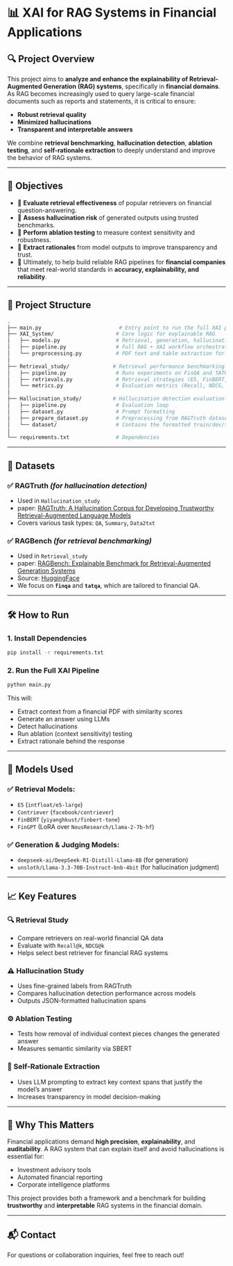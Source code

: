 # 📊 XAI for RAG Systems in Financial Applications

## 🔍 Project Overview

This project aims to **analyze and enhance the explainability of Retrieval-Augmented Generation (RAG) systems**, specifically in **financial domains**. As RAG becomes increasingly used to query large-scale financial documents such as reports and statements, it is critical to ensure:
- **Robust retrieval quality**
- **Minimized hallucinations**
- **Transparent and interpretable answers**

We combine **retrieval benchmarking**, **hallucination detection**, **ablation testing**, and **self-rationale extraction** to deeply understand and improve the behavior of RAG systems.


---

## 🌟 Objectives

- 📌 **Evaluate retrieval effectiveness** of popular retrievers on financial question-answering.
- 📌 **Assess hallucination risk** of generated outputs using trusted benchmarks.
- 📌 **Perform ablation testing** to measure context sensitivity and robustness.
- 📌 **Extract rationales** from model outputs to improve transparency and trust.
- 📌 Ultimately, to help build reliable RAG pipelines for **financial companies** that meet real-world standards in **accuracy, explainability, and reliability**.

---

## 📂 Project Structure

```bash
.
├── main.py                         # Entry point to run the full XAI pipeline
├── XAI_System/                    # Core logic for explainable RAG
│   ├── models.py                  # Retrieval, generation, hallucination detection, ablation, rationale
│   ├── pipeline.py                # Full RAG + XAI workflow orchestration
│   └── preprocessing.py           # PDF text and table extraction for financial documents
│
├── Retrieval_study/              # Retrieval performance benchmarking
│   ├── pipeline.py                # Runs experiments on FinQA and TATQA (RAGBench dataset)
│   ├── retrievals.py              # Retrieval strategies (E5, FinBERT, Contriever, FinGPT)
│   └── metrics.py                 # Evaluation metrics (Recall, NDCG, etc.)
│
├── Hallucination_study/          # Hallucination detection evaluation
│   ├── pipeline.py                # Evaluation loop
│   ├── dataset.py                 # Prompt formatting
│   ├── prepare_dataset.py         # Preprocessing from RAGTruth dataset
│   └── dataset/                   # Contains the formatted train/dev/test sets
│
└── requirements.txt               # Dependencies
```

---

## 📙 Datasets

### ✅ **RAGTruth** *(for hallucination detection)*  
- Used in `Hallucination_study`
- paper: [RAGTruth: A Hallucination Corpus for Developing Trustworthy Retrieval-Augmented Language Models](https://arxiv.org/abs/2401.00396)
- Covers various task types: `QA`, `Summary`, `Data2txt`

### ✅ **RAGBench** *(for retrieval benchmarking)*  
- Used in `Retrieval_study`
- paper: [RAGBench: Explainable Benchmark for Retrieval-Augmented Generation Systems](https://arxiv.org/abs/2407.11005)
- Source: [HuggingFace](https://huggingface.co/datasets/rungalileo/ragbench)
- We focus on **`finqa`** and **`tatqa`**, which are tailored to financial QA.

---

## 🛠️ How to Run

### 1. Install Dependencies
```bash
pip install -r requirements.txt
```

### 2. Run the Full XAI Pipeline
```bash
python main.py
```

This will:
- Extract context from a financial PDF with similarity scores
- Generate an answer using LLMs
- Detect hallucinations
- Run ablation (context sensitivity) testing
- Extract rationale behind the response

---

## 🤖 Models Used

### ✅ Retrieval Models:
- `E5` (`intfloat/e5-large`)
- `Contriever` (`facebook/contriever`)
- `FinBERT` (`yiyanghkust/finbert-tone`)
- `FinGPT` (LoRA over `NousResearch/Llama-2-7b-hf`)

### ✅ Generation & Judging Models:
- `deepseek-ai/DeepSeek-R1-Distill-Llama-8B` (for generation)
- `unsloth/Llama-3.3-70B-Instruct-bnb-4bit` (for hallucination judgment)

---

## 📈 Key Features

### 🔍 Retrieval Study
- Compare retrievers on real-world financial QA data
- Evaluate with `Recall@k`, `NDCG@k`
- Helps select best retriever for financial RAG systems

### ⚠️ Hallucination Study
- Uses fine-grained labels from RAGTruth
- Compares hallucination detection performance across models
- Outputs JSON-formatted hallucination spans

### ⚙️ Ablation Testing
- Tests how removal of individual context pieces changes the generated answer
- Measures semantic similarity via SBERT

### 🧠 Self-Rationale Extraction
- Uses LLM prompting to extract key context spans that justify the model’s answer
- Increases transparency in model decision-making

---

## 📌 Why This Matters

Financial applications demand **high precision**, **explainability**, and **auditability**. A RAG system that can explain itself and avoid hallucinations is essential for:
- Investment advisory tools
- Automated financial reporting
- Corporate intelligence platforms

This project provides both a framework and a benchmark for building **trustworthy** and **interpretable** RAG systems in the financial domain.

---

## 📬 Contact

For questions or collaboration inquiries, feel free to reach out!


